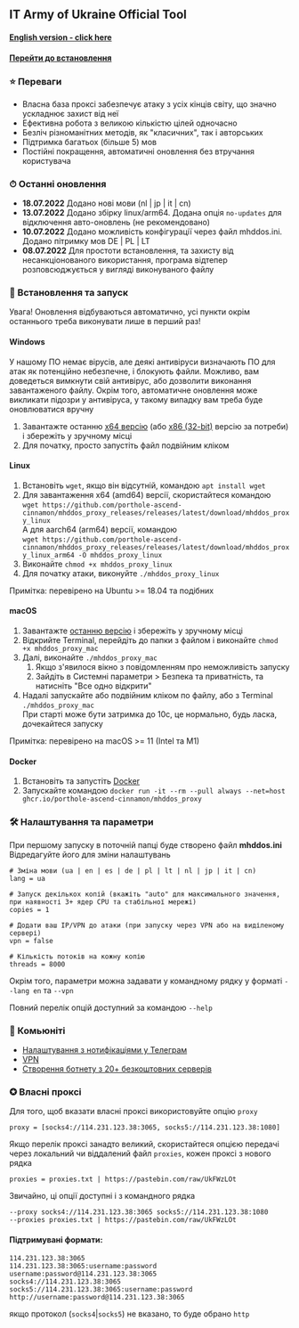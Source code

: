 ## IT Army of Ukraine Official Tool

#### [English version - click here](/README-EN.md)
#### [Перейти до встановлення](#-встановлення-та-запуск)
### ⭐ Переваги

- Власна база проксі забезпечує атаку з усіх кінців світу, що значно ускладнює захист від неї
- Ефективна робота з великою кількістю цілей одночасно
- Безліч різноманітних методів, як "класичних", так і авторських
- Підтримка багатьох (більше 5) мов
- Постійні покращення, автоматичні оновлення без втручання користувача

### ⏱ Останні оновлення

- **18.07.2022** Додано нові мови (nl | jp | it | cn)
- **13.07.2022** Додано збірку linux/arm64. Додана опція `no-updates` для відключення авто-оновлень (не рекомендовано)
- **10.07.2022** Додано можливість конфігурації через файл mhddos.ini. Додано пітримку мов DE | PL | LT
- **08.07.2022** Для простоти встановлення, та захисту від несанкціонованого використання, програма відтепер розповсюджується у вигляді виконуваного файлу

### 💽 Встановлення та запуск

Увага! Оновлення відбуваються автоматично, усі пункти окрім останнього треба виконувати лише в перший раз!

#### Windows

У нашому ПО немає вірусів, але деякі антивіруси визначають ПО для атак як потенційно небезпечне, і блокують файли.
Можливо, вам доведеться вимкнути свій антивірус, або дозволити виконання завантаженого файлу.
Окрім того, автоматичне оновлення може викликати підозри у антивіруса, у такому випадку вам треба буде оновлюватися вручну

1. Завантажте останню [x64 версію](https://github.com/porthole-ascend-cinnamon/mhddos_proxy_releases/releases/latest/download/mhddos_proxy_win.exe)
   (або [x86 (32-bit)](https://github.com/porthole-ascend-cinnamon/mhddos_proxy_releases/releases/latest/download/mhddos_proxy_win_x86.exe) версію за потреби)
   і збережіть у зручному місці
2. Для початку, просто запустіть файл подвійним кліком

#### Linux

1. Встановіть `wget`, якщо він відсутній, командою `apt install wget`
2. Для завантаження x64 (amd64) версії, скористайтеся командою  
`wget https://github.com/porthole-ascend-cinnamon/mhddos_proxy_releases/releases/latest/download/mhddos_proxy_linux`  
А для aarch64 (arm64) версії, командою  
`wget https://github.com/porthole-ascend-cinnamon/mhddos_proxy_releases/releases/latest/download/mhddos_proxy_linux_arm64 -O mhddos_proxy_linux`  
3. Виконайте `chmod +x mhddos_proxy_linux`
4. Для початку атаки, виконуйте `./mhddos_proxy_linux`

Примітка: перевірено на Ubuntu >= 18.04 та подібних

#### macOS

1. Завантажте [останню версію](https://github.com/porthole-ascend-cinnamon/mhddos_proxy_releases/releases/latest/download/mhddos_proxy_mac)
   і збережіть у зручному місці
2. Відкрийте Terminal, перейдіть до папки з файлом і виконайте `chmod +x mhddos_proxy_mac`
3. Далі, виконайте `./mhddos_proxy_mac`
   1. Якщо з'явилося вікно з повідомленням про неможливість запуску 
   2. Зайдіть в Системні параметри > Безпека та приватність, та натисніть "Все одно відкрити"
4. Надалі запускайте або подвійним кліком по файлу, або з Terminal `./mhddos_proxy_mac`  
   При старті може бути затримка до 10c, це нормально, будь ласка, дочекайтеся запуску

Примітка: перевірено на macOS >= 11 (Intel та M1)

#### Docker

1. Встановіть та запустіть [Docker](https://docs.docker.com/desktop/#download-and-install)
2. Запускайте командою `docker run -it --rm --pull always --net=host ghcr.io/porthole-ascend-cinnamon/mhddos_proxy`

### 🛠 Налаштування та параметри

При першому запуску в поточній папці буде створено файл **mhddos.ini**  
Відредагуйте його для зміни налаштувань

    # Зміна мови (ua | en | es | de | pl | lt | nl | jp | it | cn)
    lang = ua

    # Запуск декількох копій (вкажіть "auto" для максимального значення, при наявності 3+ ядер CPU та стабільної мережі)
    copies = 1

    # Додати ваш IP/VPN до атаки (при запуску через VPN або на виділеному сервері)
    vpn = false

    # Кількість потоків на кожну копію
    threads = 8000

Окрім того, параметри можна задавати у командному рядку у форматі `--lang en` та `--vpn`

Повний перелік опцій доступний за командою `--help`

### 🐳 Комьюніті

- [Налаштування з нотифікаціями у Телеграм](https://github.com/sadviq99/mhddos_proxy-setup)
- [VPN](https://auto-ddos.notion.site/VPN-5e45e0aadccc449e83fea45d56385b54)
- [Створення ботнету з 20+ безкоштовних серверів](https://auto-ddos.notion.site/dd91326ed30140208383ffedd0f13e5c)

### ✪ Власні проксі

Для того, щоб вказати власні проксі використовуйте опцію `proxy`

    proxy = [socks4://114.231.123.38:3065, socks5://114.231.123.38:1080]

Якщо перелік проксі занадто великий, скористайтеся опцією передачі через локальний чи віддалений файл `proxies`,
кожен проксі з нового рядка

    proxies = proxies.txt | https://pastebin.com/raw/UkFWzLOt

Звичайно, ці опції доступні і з командного рядка

    --proxy socks4://114.231.123.38:3065 socks5://114.231.123.38:1080
    --proxies proxies.txt | https://pastebin.com/raw/UkFWzLOt

#### Підтримувані формати:

    114.231.123.38:3065
    114.231.123.38:3065:username:password
    username:password@114.231.123.38:3065
    socks4://114.231.123.38:3065
    socks5://114.231.123.38:3065:username:password
    http://username:password@114.231.123.38:3065

якщо протокол (`socks4`|`socks5`) не вказано, то буде обрано `http`
